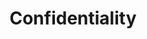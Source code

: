 ---
title: Confidentiality
longTitle: 'Confidentiality'
tags:
- gccommon
relatedTerm:
- "[[Privacy Access to information Personal information]]"
---